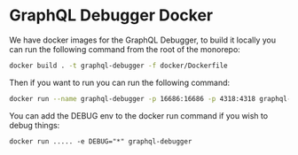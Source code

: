 # GraphQL Debugger Docker

We have docker images for the GraphQL Debugger, to build it locally you can run the following command from the root of the monorepo:

```bash
docker build . -t graphql-debugger -f docker/Dockerfile
```

Then if you want to run you can run the following command:

```bash
docker run --name graphql-debugger -p 16686:16686 -p 4318:4318 graphql-debugger
```

You can add the DEBUG env to the docker run command if you wish to debug things:

```
docker run ..... -e DEBUG="*" graphql-debugger
```
